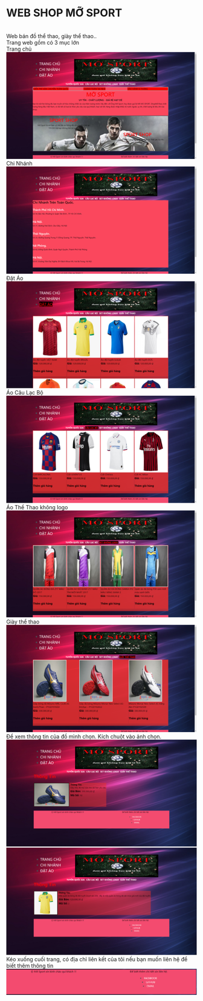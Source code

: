 <h1> WEB SHOP MỠ SPORT</h1><br/>
<a>Web bán đồ thể thao, giày thể thao..<br/>
Trang web gồm có 3 mục lớn<br/>
Trang chủ<br/>
<img src="https://raw.githubusercontent.com/thachlongfv114/WEBTHUONGMAI/master/anh/trangchu.PNG"/><br/>
Chi Nhánh<br/>  
<img src="https://raw.githubusercontent.com/thachlongfv114/WEBTHUONGMAI/master/anh/chinhanh.PNG"><br/>
Đặt Áo<br/>
<img src="https://raw.githubusercontent.com/thachlongfv114/WEBTHUONGMAI/thach1/anh/datao.PNG"><br/>
Áo Câu Lạc Bộ<br/>
<img src="https://raw.githubusercontent.com/thachlongfv114/WEBTHUONGMAI/master/clb.PNG"><br/>
Áo Thể Thao không logo<br/>
<img src="https://raw.githubusercontent.com/thachlongfv114/WEBTHUONGMAI/master/anh/kologo.PNG"><br/>
Giày thể thao
<img src="https://raw.githubusercontent.com/thachlongfv114/WEBTHUONGMAI/master/anh/giay.PNG"> <br/>
Để xem thông tin của đồ mình chọn. Kích chuột vào ảnh chọn.<br/>
<img src="https://raw.githubusercontent.com/thachlongfv114/WEBTHUONGMAI/master/anh/tt1.PNG"><br/>
<img src="https://raw.githubusercontent.com/thachlongfv114/WEBTHUONGMAI/master/anh/tt2.PNG"><br/>
 Kéo xuống cuối trang, có địa chỉ liên kết của tôi nếu bạn muốn liên hệ để biết thêm thông tin <br/>
  <img src="https://raw.githubusercontent.com/thachlongfv114/WEBTHUONGMAI/master/anh/lienhe.PNG"><br/>
</a>

